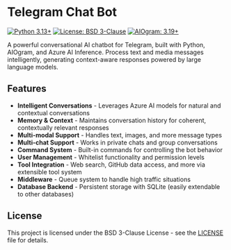 # Telegram Chat Bot

[![Python 3.13+](https://img.shields.io/badge/Python-3.13%2B-blue.svg)](https://www.python.org/downloads/)
[![License: BSD 3-Clause](https://img.shields.io/badge/License-BSD_3--Clause-blue.svg)](LICENSE)
[![AIOgram: 3.19+](https://img.shields.io/badge/AIOgram-3.19%2B-2CA5E0.svg)](https://github.com/aiogram/aiogram)

A powerful conversational AI chatbot for Telegram, built with Python, AIOgram, and Azure AI Inference. Process text and media messages intelligently, generating context-aware responses powered by large language models.

## Features

- **Intelligent Conversations** - Leverages Azure AI models for natural and contextual conversations
- **Memory & Context** - Maintains conversation history for coherent, contextually relevant responses
- **Multi-modal Support** - Handles text, images, and more message types
- **Multi-chat Support** - Works in private chats and group conversations
- **Command System** - Built-in commands for controlling the bot behavior
- **User Management** - Whitelist functionality and permission levels
- **Tool Integration** - Web search, GitHub data access, and more via extensible tool system
- **Middleware** - Queue system to handle high traffic situations
- **Database Backend** - Persistent storage with SQLite (easily extendable to other databases)

## License

This project is licensed under the BSD 3-Clause License - see the [LICENSE](LICENSE) file for details.
